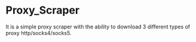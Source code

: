 # Proxy_Scraper
It is a simple proxy scraper with the ability to download 3 different types of proxy http/socks4/socks5.
